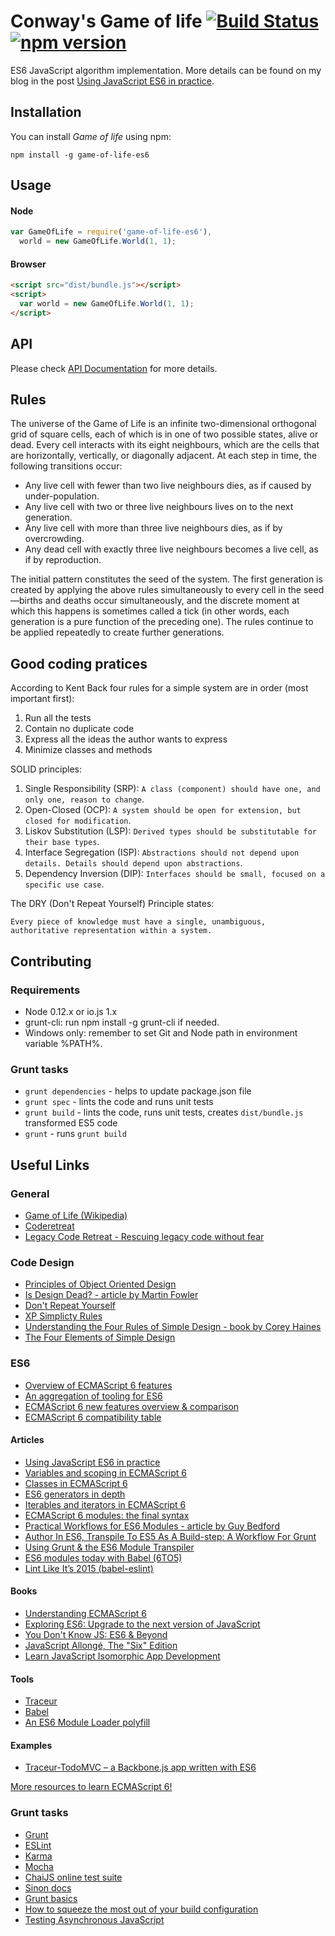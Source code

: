 Conway's Game of life [![Build Status](https://travis-ci.org/gziolo/game-of-life-es6.png?branch=master)](https://travis-ci.org/gziolo/game-of-life-es6) [![npm version](https://badge.fury.io/js/game-of-life-es6.svg)](http://badge.fury.io/js/game-of-life-es6)
============
ES6 JavaScript algorithm implementation. More details can be found on my blog in the post [Using JavaScript ES6 in practice](http://gziolo.pl/2015/05/13/using-javascript-es6-in-practice/).

## Installation

You can install *Game of life* using npm:

```
npm install -g game-of-life-es6
```

## Usage

#### Node

```js
var GameOfLife = require('game-of-life-es6'),
  world = new GameOfLife.World(1, 1);
```

#### Browser

```html
<script src="dist/bundle.js"></script>
<script>
  var world = new GameOfLife.World(1, 1);
</script>
```

## API 

Please check [API Documentation](https://github.com/gziolo/game-of-life-es6/blob/master/lib/README.md) for more details.

## Rules ##

The universe of the Game of Life is an infinite two-dimensional orthogonal grid of square cells, each of which is in one of two possible states, alive or dead. Every cell interacts with its eight neighbours, which are the cells that are horizontally, vertically, or diagonally adjacent. At each step in time, the following transitions occur:

* Any live cell with fewer than two live neighbours dies, as if caused by under-population.
* Any live cell with two or three live neighbours lives on to the next generation.
* Any live cell with more than three live neighbours dies, as if by overcrowding.
* Any dead cell with exactly three live neighbours becomes a live cell, as if by reproduction.

The initial pattern constitutes the seed of the system. The first generation is created by applying the above rules simultaneously to every cell in the seed—births and deaths occur simultaneously, and the discrete moment at which this happens is sometimes called a tick (in other words, each generation is a pure function of the preceding one). The rules continue to be applied repeatedly to create further generations.

## Good coding pratices ##

According to Kent Back four rules for a simple system are in order (most important first):

1. Run all the tests
2. Contain no duplicate code
3. Express all the ideas the author wants to express
4. Minimize classes and methods

SOLID principles:

1. Single Responsibility (SRP): ```A class (component) should have one, and only one, reason
to change```.
2. Open-Closed (OCP): ```A system should be open for extension, but closed for
modification```.
3. Liskov Substitution (LSP): ```Derived types should be substitutable for their base types```.
4. Interface Segregation (ISP): ```Abstractions should not depend upon details. Details should depend upon abstractions```.
5. Dependency Inversion (DIP): ```Interfaces should be small, focused on a specific use case```. 

The DRY (Don't Repeat Yourself) Principle states:

```
Every piece of knowledge must have a single, unambiguous, authoritative representation within a system.
```

## Contributing

### Requirements

- Node 0.12.x or io.js 1.x
- grunt-cli: run npm install -g grunt-cli if needed.
- Windows only: remember to set Git and Node path in environment variable %PATH%.

### Grunt tasks

- `grunt dependencies` - helps to update package.json file
- `grunt spec` - lints the code and runs unit tests 
- `grunt build` - lints the code, runs unit tests, creates `dist/bundle.js` transformed ES5 code
- `grunt` - runs `grunt build`

## Useful Links

### General
- [Game of Life (Wikipedia)](http://en.wikipedia.org/wiki/Conway's_Game_of_Life)
- [Coderetreat](http://coderetreat.org/)
- [Legacy Code Retreat - Rescuing legacy code without fear](http://legacycoderetreat.typepad.com/)

### Code Design
- [Principles of Object Oriented Design](http://butunclebob.com/ArticleS.UncleBob.PrinciplesOfOod)
- [Is Design Dead? - article by Martin Fowler](http://martinfowler.com/articles/designDead.html)
- [Don't Repeat Yourself](http://c2.com/cgi/wiki?DontRepeatYourself)
- [XP Simplicty Rules](http://c2.com/xp/XpSimplicityRules.html)
- [Understanding the Four Rules of Simple Design - book by Corey Haines](https://leanpub.com/4rulesofsimpledesign)
- [The Four Elements of Simple Design](http://www.jbrains.ca/permalink/the-four-elements-of-simple-design)

### ES6

- [Overview of ECMAScript 6 features](https://github.com/lukehoban/es6features)
- [An aggregation of tooling for ES6](https://github.com/addyosmani/es6-tools)
- [ECMAScript 6 new features overview & comparison](http://es6-features.org/)
- [ECMAScript 6 compatibility table](https://kangax.github.io/compat-table/es6/)

#### Articles
- [Using JavaScript ES6 in practice](http://gziolo.pl/2015/05/13/using-javascript-es6-in-practice/)
- [Variables and scoping in ECMAScript 6](http://www.2ality.com/2015/02/es6-scoping.html)
- [Classes in ECMAScript 6](http://www.2ality.com/2015/02/es6-classes-final.html)
- [ES6 generators in depth](http://www.2ality.com/2015/03/es6-generators.html)
- [Iterables and iterators in ECMAScript 6](http://www.2ality.com/2015/02/es6-iteration.html)
- [ECMAScript 6 modules: the final syntax](http://www.2ality.com/2014/09/es6-modules-final.html)
- [Practical Workflows for ES6 Modules - article by Guy Bedford](http://guybedford.com/practical-workflows-for-es6-modules)
- [Author In ES6, Transpile To ES5 As A Build-step: A Workflow For Grunt](http://addyosmani.com/blog/author-in-es6-transpile-to-es5-as-a-build-step-a-workflow-for-grunt/)
- [Using Grunt & the ES6 Module Transpiler](http://www.thomasboyt.com/2013/06/21/es6-module-transpiler)
- [ES6 modules today with Babel (6TO5)](http://es6rocks.com/2014/10/es6-modules-today-with-6to5/)
- [Lint Like It’s 2015 (babel-eslint)](https://medium.com/@dan_abramov/lint-like-it-s-2015-6987d44c5b48)

#### Books
- [Understanding ECMAScript 6](https://leanpub.com/understandinges6/read/)
- [Exploring ES6: Upgrade to the next version of JavaScript](http://exploringjs.com/)
- [You Don't Know JS: ES6 & Beyond](https://github.com/getify/You-Dont-Know-JS/tree/master/es6%20%26%20beyond)
- [JavaScript Allongé, The "Six" Edition](https://leanpub.com/javascriptallongesix)
- [Learn JavaScript Isomorphic App Development](https://leanpub.com/learn-javascript-react-nodejs-es6/)

#### Tools
- [Traceur](https://github.com/google/traceur-compiler)
- [Babel](https://babeljs.io/)
- [An ES6 Module Loader polyfill](https://github.com/ModuleLoader/es6-module-loader)

#### Examples
- [Traceur-TodoMVC – a Backbone.js app written with ES6](http://addyosmani.com/blog/traceur-todomvc/)

[More resources to learn ECMAScript 6!](https://github.com/ericdouglas/ES6-Learning)

### Grunt tasks
- [Grunt](http://gruntjs.com/)
- [ESLint](http://eslint.org/)
- [Karma](http://karma-runner.github.io/)
- [Mocha](http://visionmedia.github.io/mocha/)
- [ChaiJS online test suite](http://chaijs.com/api/test/)
- [Sinon docs](http://sinonjs.org/docs/)
- [Grunt basics](http://24ways.org/2013/grunt-is-not-weird-and-hard/)
- [How to squeeze the most out of your build configuration](http://www.html5rocks.com/en/tutorials/tooling/supercharging-your-gruntfile/)
- [Testing Asynchronous JavaScript](http://martinfowler.com/articles/asyncJS.html)
